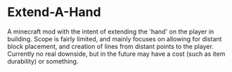 # Extend-A-Hand
A minecraft mod with the intent of extending the 'hand' on the player in building. Scope is fairly limited, and mainly focuses on allowing for distant block placement, and creation of lines from distant points to the player. Currently no real downside, but in the future may have a cost (such as item durability) or something.
